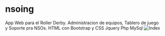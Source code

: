 # nsoing
App Web para el Roller Derby. Administracion de equipos, Tablero de juego y Soporte pra NSOs.
HTML con Bootstrap y CSS
Jquery
Php
MySql
![Index](http://nsoing.zapto.org/nsoing/img/nsoingIndex.png)

